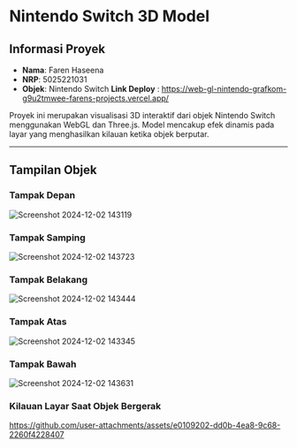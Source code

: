 # Nintendo Switch 3D Model

## Informasi Proyek

- **Nama**: Faren Haseena  
- **NRP**: 5025221031  
- **Objek**: Nintendo Switch
**Link Deploy** : https://web-gl-nintendo-grafkom-g9u2tmwee-farens-projects.vercel.app/

Proyek ini merupakan visualisasi 3D interaktif dari objek Nintendo Switch menggunakan WebGL dan Three.js. Model mencakup efek dinamis pada layar yang menghasilkan kilauan ketika objek berputar.

---

## Tampilan Objek

### Tampak Depan
![Screenshot 2024-12-02 143119](https://github.com/user-attachments/assets/d8374f63-5306-4b1f-b721-50d2556afaa1)


### Tampak Samping
![Screenshot 2024-12-02 143723](https://github.com/user-attachments/assets/8c052662-bc4f-480e-b2b8-3adb6db99567)


### Tampak Belakang
![Screenshot 2024-12-02 143444](https://github.com/user-attachments/assets/e8fa51d8-afaf-4be9-a7bc-eae7c9b6c6fd)


### Tampak Atas
![Screenshot 2024-12-02 143345](https://github.com/user-attachments/assets/19211b85-003b-43af-baf9-541cce4d62bc)


### Tampak Bawah
![Screenshot 2024-12-02 143631](https://github.com/user-attachments/assets/d6e087a0-ab99-4af0-b31e-672acd9fd760)

### Kilauan Layar Saat Objek Bergerak
https://github.com/user-attachments/assets/e0109202-dd0b-4ea8-9c68-2260f4228407


